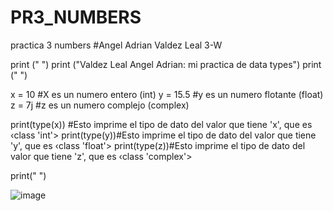 # PR3_NUMBERS
practica 3 numbers
#Angel Adrian Valdez Leal 3-W

print (" ")
print ("Valdez Leal Angel Adrian: mi practica de data types")
print (" ")

x = 10 #X es un numero entero (int)
y = 15.5 #y es un numero flotante (float)
z = 7j #z es un numero complejo (complex)

print(type(x)) #Esto imprime el tipo de dato del valor que tiene 'x', que es ‹class 'int'>
print(type(y))#Esto imprime el tipo de dato del valor que tiene 'y', que es ‹class 'float'>
print(type(z))#Esto imprime el tipo de dato del valor que tiene 'z', que es ‹class 'complex'>

print(" ")

![image](https://github.com/user-attachments/assets/4efb83b9-504f-4cba-b1d1-d4b1ae58b40e)
